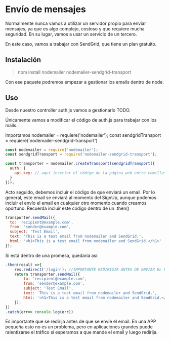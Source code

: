 # Envío de mensajes

Normalmente nunca vamos a utilizar un servidor propio para enviar mensajes, ya que es algo complejo, costoso y que requiere mucha seguridad.
En su lugar, vamos a usar un servicio de un tercero.

En este caso, vamos a trabajar con SendGrid, que tiene un plan gratuito.


## Instalación

>npm install nodemailer nodemailer-sendgrid-transport

Con ese paquete podremos empezar a gestionar los emails dentro de node.

## Uso

Desde nuestro controller auth.js vamos a gestionarlo TODO.

Únicamente vamos a modificar el código de auth.js para trabajar con los mails.

Importamos nodemailer = requiere('nodemailer');
const sendgridTransport = requiere('nodemailer-sendgrid-transport')

```javascript
const nodemailer = require('nodemailer');
const sendgridTransport = require('nodemailer-sendgrid-transport');

const transporter = nodemailer.createTransport(sendgridTransport({
  auth: {
    api_key: // aquí insertar el código de la página web entre comillas 'SG.irOLRZ...'
  }
}));

```

Acto seguido, debemos incluir el código de que enviará un email. Por lo general, este email se enviará al momento del SignUp, aunque podemos incluir el envío el email en cualquier otro momento cuando creamos oportuno.
Recuerda incluir este código dentro de un .then()

```javascript
transporter.sendMail({
  to: 'recipient@example.com',
  from: 'sender@example.com',
  subject: 'Test Email',
  text: 'This is a test email from nodemailer and SendGrid.',
  html: '<h1>This is a test email from nodemailer and SendGrid.</h1>'
});

```

Si está dentro de una promesa, quedaría así:

```javascript
.then(result =>{
    res.redirect('/login'); //IMPORTANTE REDIRIGIR ANTES DE ENVIAR EL EMAIL, PARA EVITAR QUE SE QUEDE ATASCADO EL TRÁFICO
    return transporter.sendMail({
        to: 'recipient@example.com',
        from: 'sender@example.com',
        subject: 'Test Email',
        text: 'This is a test email from nodemailer and SendGrid.',
        html: '<h1>This is a test email from nodemailer and SendGrid.</h1>'
    });  
})
.catch(err=> console.log(err))

```

Es importante que se redirija antes de que se envíe el email. En una APP pequeña esto no es un problema, pero en aplicaciones grandes puede ralentizarse el tráfico si esperamos a que mande el email y luego redirija.